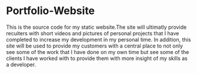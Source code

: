 # Portfolio-Website

This is the source code for my static website.The site will ultimatly provide recuiters with short videos and pictures of personal projects that I have completed to increase my development in my personal time. In addition, this site will be used to provide my customers with a central place to not only see some of the work that I have done on my own time but see some of the clients I have worked with to provide them with more insight of my skills as a developer.
